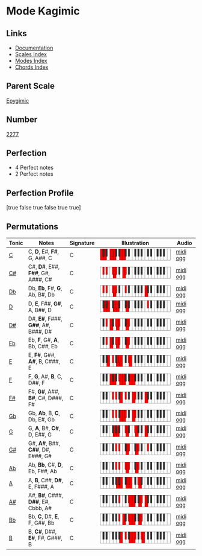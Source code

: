 # Mode Kagimic

## Links

- [Documentation](index.md)
- [Scales Index](Scales.md)
- [Modes Index](Modes.md)
- [Chords Index](Chords.md)

## Parent Scale

[Epygimic](ScaleEpygimic.md)

## Number

[2277](https://ianring.com/musictheory/scales/2277)

## Perfection

- 4 Perfect notes
- 2 Perfect notes

## Perfection Profile

[true false true false true true]

## Permutations

| Tonic | Notes | Signature | Illustration | Audio |
|-------|-------|-----------|--------------|-------|
| [C](ModeCNaturalKagimic.md) | C, **D**, E#, **F#**, G, A##, C | C | ![CNaturalKagimic](ModeCNaturalKagimic.png) | [midi](ModeCNaturalKagimic.mid) [ogg](ModeCNaturalKagimic.ogg) |
| [C#](ModeCSharpKagimic.md) | C#, **D#**, E##, **F##**, G#, A###, C# | C | ![CSharpKagimic](ModeCSharpKagimic.png) | [midi](ModeCSharpKagimic.mid) [ogg](ModeCSharpKagimic.ogg) |
| [Db](ModeDFlatKagimic.md) | Db, **Eb**, F#, **G**, Ab, B#, Db | C | ![DFlatKagimic](ModeDFlatKagimic.png) | [midi](ModeDFlatKagimic.mid) [ogg](ModeDFlatKagimic.ogg) |
| [D](ModeDNaturalKagimic.md) | D, **E**, F##, **G#**, A, B##, D | C | ![DNaturalKagimic](ModeDNaturalKagimic.png) | [midi](ModeDNaturalKagimic.mid) [ogg](ModeDNaturalKagimic.ogg) |
| [D#](ModeDSharpKagimic.md) | D#, **E#**, F###, **G##**, A#, B###, D# | C | ![DSharpKagimic](ModeDSharpKagimic.png) | [midi](ModeDSharpKagimic.mid) [ogg](ModeDSharpKagimic.ogg) |
| [Eb](ModeEFlatKagimic.md) | Eb, **F**, G#, **A**, Bb, C##, Eb | C | ![EFlatKagimic](ModeEFlatKagimic.png) | [midi](ModeEFlatKagimic.mid) [ogg](ModeEFlatKagimic.ogg) |
| [E](ModeENaturalKagimic.md) | E, **F#**, G##, **A#**, B, C###, E | C | ![ENaturalKagimic](ModeENaturalKagimic.png) | [midi](ModeENaturalKagimic.mid) [ogg](ModeENaturalKagimic.ogg) |
| [F](ModeFNaturalKagimic.md) | F, **G**, A#, **B**, C, D##, F | C | ![FNaturalKagimic](ModeFNaturalKagimic.png) | [midi](ModeFNaturalKagimic.mid) [ogg](ModeFNaturalKagimic.ogg) |
| [F#](ModeFSharpKagimic.md) | F#, **G#**, A##, **B#**, C#, D###, F# | C | ![FSharpKagimic](ModeFSharpKagimic.png) | [midi](ModeFSharpKagimic.mid) [ogg](ModeFSharpKagimic.ogg) |
| [Gb](ModeGFlatKagimic.md) | Gb, **Ab**, B, **C**, Db, E#, Gb | C | ![GFlatKagimic](ModeGFlatKagimic.png) | [midi](ModeGFlatKagimic.mid) [ogg](ModeGFlatKagimic.ogg) |
| [G](ModeGNaturalKagimic.md) | G, **A**, B#, **C#**, D, E##, G | C | ![GNaturalKagimic](ModeGNaturalKagimic.png) | [midi](ModeGNaturalKagimic.mid) [ogg](ModeGNaturalKagimic.ogg) |
| [G#](ModeGSharpKagimic.md) | G#, **A#**, B##, **C##**, D#, E###, G# | C | ![GSharpKagimic](ModeGSharpKagimic.png) | [midi](ModeGSharpKagimic.mid) [ogg](ModeGSharpKagimic.ogg) |
| [Ab](ModeAFlatKagimic.md) | Ab, **Bb**, C#, **D**, Eb, F##, Ab | C | ![AFlatKagimic](ModeAFlatKagimic.png) | [midi](ModeAFlatKagimic.mid) [ogg](ModeAFlatKagimic.ogg) |
| [A](ModeANaturalKagimic.md) | A, **B**, C##, **D#**, E, F###, A | C | ![ANaturalKagimic](ModeANaturalKagimic.png) | [midi](ModeANaturalKagimic.mid) [ogg](ModeANaturalKagimic.ogg) |
| [A#](ModeASharpKagimic.md) | A#, **B#**, C###, **D##**, E#, Cbbb, A# | C | ![ASharpKagimic](ModeASharpKagimic.png) | [midi](ModeASharpKagimic.mid) [ogg](ModeASharpKagimic.ogg) |
| [Bb](ModeBFlatKagimic.md) | Bb, **C**, D#, **E**, F, G##, Bb | C | ![BFlatKagimic](ModeBFlatKagimic.png) | [midi](ModeBFlatKagimic.mid) [ogg](ModeBFlatKagimic.ogg) |
| [B](ModeBNaturalKagimic.md) | B, **C#**, D##, **E#**, F#, G###, B | C | ![BNaturalKagimic](ModeBNaturalKagimic.png) | [midi](ModeBNaturalKagimic.mid) [ogg](ModeBNaturalKagimic.ogg) |
